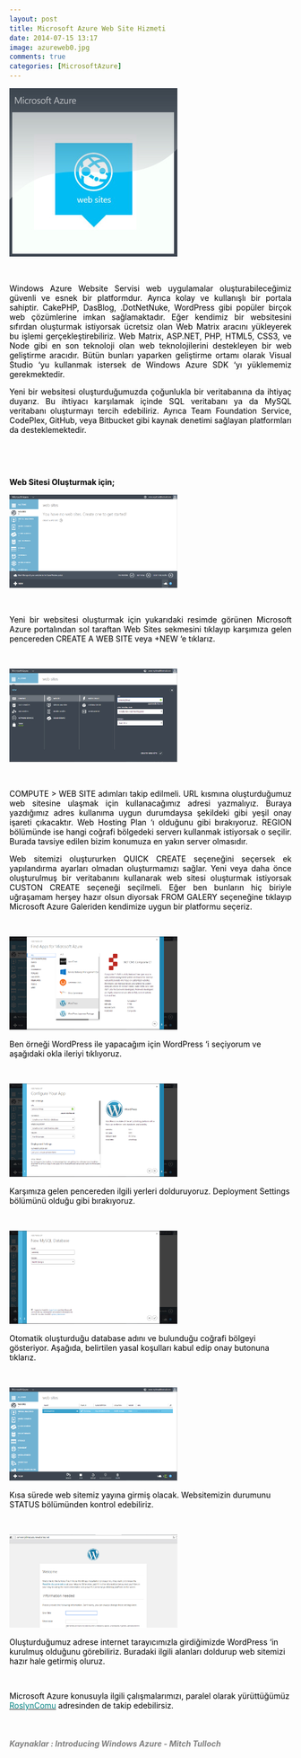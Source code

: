 ```yaml
---
layout: post
title: Microsoft Azure Web Site Hizmeti
date: 2014-07-15 13:17
image: azureweb0.jpg
comments: true
categories: [MicrosoftAzure]
---
```

<a href="/images/azureweb0.jpg"><img class="size-full wp-image-250 aligncenter" src="/images/azureweb0.jpg" alt="azureweb0" width="300" height="300" /></a>

&nbsp;
<p style="text-align:justify;"><span style="color:#000000;">Windows Azure Website Servisi web uygulamalar oluşturabileceğimiz güvenli ve esnek bir platformdur. Ayrıca kolay ve kullanışlı bir portala sahiptir. CakePHP, DasBlog, .DotNetNuke, WordPress gibi popüler birçok web çözümlerine imkan sağlamaktadır. Eğer kendimiz bir websitesini sıfırdan oluşturmak istiyorsak ücretsiz olan Web Matrix aracını yükleyerek bu işlemi gerçekleştirebiliriz. Web Matrix, ASP.NET, PHP, HTML5, CSS3, ve Node gibi en son teknoloji olan web teknolojilerini destekleyen bir web geliştirme aracıdır. Bütün bunları yaparken geliştirme ortamı olarak Visual Studio ‘yu kullanmak istersek de Windows Azure SDK ‘yı yüklememiz gerekmektedir. </span></p>
<p style="text-align:justify;"><span style="color:#000000;"> Yeni bir websitesi oluşturduğumuzda çoğunlukla bir veritabanına da ihtiyaç duyarız. Bu ihtiyacı karşılamak içinde SQL veritabanı ya da MySQL veritabanı oluşturmayı tercih edebiliriz. Ayrıca Team Foundation Service, CodePlex, GitHub, veya Bitbucket gibi kaynak denetimi sağlayan platformları da desteklemektedir.</span></p>
&nbsp;

&nbsp;

<span style="color:#000000;"><strong>Web Sitesi Oluşturmak için;</strong></span>

<a href="/images/azure-web1.jpg"><img class="size-medium wp-image-251 aligncenter" src="/images/azure-web1.jpg" alt="azure-web1" width="300" height="166" /></a>

&nbsp;
<p style="text-align:justify;"><span style="color:#000000;">Yeni bir websitesi oluşturmak için yukarıdaki resimde görünen Microsoft Azure portalından sol taraftan Web Sites sekmesini tıklayıp karşımıza gelen pencereden CREATE A WEB SITE veya +NEW ‘e tıklarız.</span></p>
&nbsp;

<a href="/images/azure-web2.jpg"><img class="size-medium wp-image-252 aligncenter" src="/images/azure-web2.jpg" alt="azure-web2" width="300" height="166" /></a>

&nbsp;
<p style="text-align:justify;"><span style="color:#000000;">COMPUTE &gt; WEB SITE adımları takip edilmeli. URL kısmına oluşturduğumuz web sitesine ulaşmak için kullanacağımız adresi yazmalıyız. Buraya yazdığımız adres kullanıma uygun durumdaysa şekildeki gibi yeşil onay işareti çıkacaktır. Web Hosting Plan ‘ı olduğunu gibi bırakıyoruz. REGION bölümünde ise hangi coğrafi bölgedeki serverı kullanmak istiyorsak o seçilir. Burada tavsiye edilen bizim konumuza en yakın server olmasıdır. </span></p>
<p style="text-align:justify;"><span style="color:#000000;"> Web sitemizi oluştururken QUICK CREATE seçeneğini seçersek ek yapılandırma ayarları olmadan oluşturmamızı sağlar. Yeni veya daha önce oluşturulmuş bir veritabanını kullanarak web sitesi oluşturmak istiyorsak CUSTON CREATE seçeneği seçilmeli. Eğer ben bunların hiç biriyle uğraşamam herşey hazır olsun diyorsak FROM GALERY seçeneğine tıklayıp Microsoft Azure Galeriden kendimize uygun bir platformu seçeriz.</span></p>
&nbsp;

<span style="color:#000000;"><a href="/images/azure-web3.jpg"><span style="color:#000000;"><img class="size-medium wp-image-253 aligncenter" src="/images/azure-web3.jpg" alt="azure-web3" width="300" height="166" /></span></a></span>

<span style="color:#000000;">Ben örneği WordPress ile yapacağım için WordPress ‘i seçiyorum ve aşağıdaki okla ileriyi tıklıyoruz. </span>

&nbsp;

<span style="color:#000000;"><a href="/images/azure-web4.jpg"><span style="color:#000000;"><img class="size-medium wp-image-254 aligncenter" src="/images/azure-web4.jpg" alt="azure-web4" width="300" height="166" /></span></a></span>

<span style="color:#000000;">Karşımıza gelen pencereden ilgili yerleri dolduruyoruz. Deployment Settings bölümünü olduğu gibi bırakıyoruz. </span>

&nbsp;

<span style="color:#000000;"><a href="/images/azure-web5.jpg"><span style="color:#000000;"><img class="size-medium wp-image-255 aligncenter" src="/images/azure-web5.jpg" alt="azure-web5" width="300" height="166" /></span></a></span>

<span style="color:#000000;">Otomatik oluşturduğu database adını ve bulunduğu coğrafi bölgeyi gösteriyor. Aşağıda, belirtilen yasal koşulları kabul edip onay butonuna tıklarız.</span>

&nbsp;

<span style="color:#000000;"><a href="/images/azure-web6.jpg"><span style="color:#000000;"><img class="size-medium wp-image-256 aligncenter" src="/images/azure-web6.jpg" alt="azure-web6" width="300" height="166" /></span></a></span>

<span style="color:#000000;">Kısa sürede web sitemiz yayına girmiş olacak. Websitemizin durumunu STATUS bölümünden kontrol edebiliriz. </span>

&nbsp;

<a href="/images/azure-web8.jpg"><img class="size-medium wp-image-257 aligncenter" src="/images/azure-web8.jpg" alt="azure-web8" width="300" height="166" /></a>

<span style="color:#000000;">Oluşturduğumuz adrese internet tarayıcımızla girdiğimizde WordPress ‘in kurulmuş olduğunu görebiliriz. Buradaki ilgili alanları doldurup web sitemizi hazır hale getirmiş oluruz. </span>

&nbsp;

<span style="color:#000000;">Microsoft Azure konusuyla ilgili çalışmalarımızı, paralel olarak yürüttüğümüz <span style="color:#008080;"><a title="RoslynComu" href="http://roslyncomu.wordpress.com/category/microsoft-azure/" target="_blank"><span style="color:#008080;">RoslynComu</span></a></span> adresinden de takip edebilirsiz.</span>

&nbsp;
<h5><span style="color:#808080;">Kaynaklar :</span>
<span style="color:#808080;">Introducing Windows Azure - Mitch Tulloch</span></h5>
